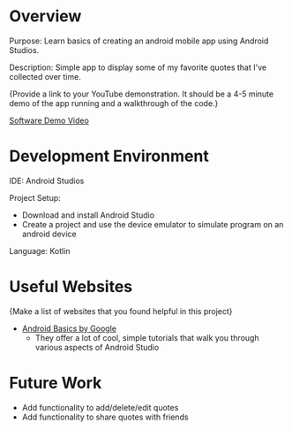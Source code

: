 # Overview
Purpose: Learn basics of creating an android mobile app using Android Studios. 

Description: Simple app to display some of my favorite quotes that I've collected over time. 

{Provide a link to your YouTube demonstration.  It should be a 4-5 minute demo of the app running and a walkthrough of the code.}

[Software Demo Video](http://youtube.link.goes.here)

# Development Environment

IDE: Android Studios

Project Setup:
- Download and install Android Studio
- Create a project and use the device emulator to simulate program on an android device

Language: Kotlin

# Useful Websites

{Make a list of websites that you found helpful in this project}
* [Android Basics by Google](https://developer.android.com/courses/android-basics-compose/course?authuser=1)
  * They offer a lot of cool, simple tutorials that walk you through various aspects of Android Studio

# Future Work

* Add functionality to add/delete/edit quotes
* Add functionality to share quotes with friends
